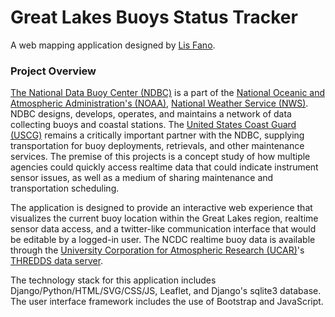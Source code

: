 # Great Lakes Buoys Status Tracker

A web mapping application designed by [Lis Fano](https://efano.github.io/).

### Project Overview

[The National Data Buoy Center (NDBC)](https://www.ndbc.noaa.gov/) is a part of the [National Oceanic and Atmospheric Administration's (NOAA)](https://www.noaa.gov/), [National Weather Service (NWS)](https://www.weather.gov/). NDBC designs, develops, operates, and maintains a network of data collecting buoys and coastal stations. The [United States Coast Guard (USCG)](https://www.uscg.mil/) remains a critically important partner with the NDBC, supplying transportation for buoy deployments, retrievals, and other maintenance services. The premise of this projects is a concept study of how multiple agencies could quickly access realtime data that could indicate instrument sensor issues, as well as a medium of sharing maintenance and transportation scheduling.

The application is designed to provide an interactive web experience that visualizes the current buoy location within the Great Lakes region, realtime sensor data access, and a twitter-like communication interface that would be editable by a logged-in user. The NCDC realtime buoy data is available through the [University Corporation for Atmospheric Research (UCAR)](https://www.ucar.edu/)'s [THREDDS data server](https://unidata.github.io/python-training/workshop/Surface_Data/surface-data-with-siphon-and-metpy).

The technology stack for this application includes Django/Python/HTML/SVG/CSS/JS, Leaflet, and Django's sqlite3 database. The user interface framework includes the use of Bootstrap and JavaScript.